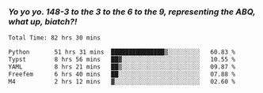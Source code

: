 ### ***Yo yo yo. 148-3 to the 3 to the 6 to the 9, representing the ABQ, what up, biatch?!***

<!--START_SECTION:waka-->

```txt
Total Time: 82 hrs 30 mins

Python       51 hrs 31 mins  ███████████████▒░░░░░░░░░   60.83 %
Typst        8 hrs 56 mins   ██▓░░░░░░░░░░░░░░░░░░░░░░   10.55 %
YAML         8 hrs 21 mins   ██▒░░░░░░░░░░░░░░░░░░░░░░   09.87 %
Freefem      6 hrs 40 mins   ██░░░░░░░░░░░░░░░░░░░░░░░   07.88 %
M4           2 hrs 12 mins   ▓░░░░░░░░░░░░░░░░░░░░░░░░   02.60 %
```

<!--END_SECTION:waka-->

<!--
**AJMC2002/AJMC2002** is a ✨ _special_ ✨ repository because its `README.md` (this file) appears on your GitHub profile.

Here are some ideas to get you started:

- 🔭 I’m currently working on ...
- 🌱 I’m currently learning ...
- 👯 I’m looking to collaborate on ...
- 🤔 I’m looking for help with ...
- 💬 Ask me about ...
- 📫 How to reach me: ...
- 😄 Pronouns: ...
- ⚡ Fun fact: ...
-->
